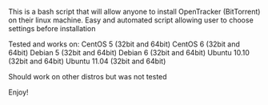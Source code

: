 This is a bash script that will allow anyone to install OpenTracker (BitTorrent) on their linux machine.
Easy and automated script allowing user to choose settings before installation

Tested and works on:
CentOS 5 (32bit and 64bit)
CentOS 6 (32bit and 64bit)
Debian 5 (32bit and 64bit)
Debian 6 (32bit and 64bit)
Ubuntu 10.10 (32bit and 64bit)
Ubuntu 11.04 (32bit and 64bit)

Should work on other distros but was not tested

Enjoy!